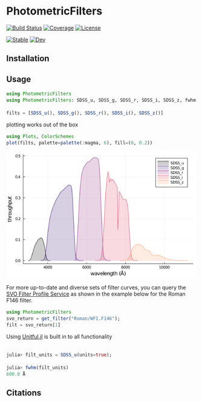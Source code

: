 # PhotometricFilters

[![Build Status](https://github.com/juliaastro/PhotometricFilters.jl/workflows/CI/badge.svg)](https://github.com/juliaastro/PhotometricFilters.jl/actions)
[![Coverage](https://codecov.io/gh/juliaastro/PhotometricFilters.jl/branch/master/graph/badge.svg)](https://codecov.io/gh/juliaastro/PhotometricFilters.jl)
[![License](https://img.shields.io/badge/License-MIT-yellow.svg)](https://opensource.org/licenses/MIT)

[![Stable](https://img.shields.io/badge/docs-stable-blue.svg)](https://juliaastro.org/PhotometricFilters/stable)
[![Dev](https://img.shields.io/badge/docs-dev-blue.svg)](https://juliaastro.github.io/PhotometricFilters.jl/dev)

## Installation

## Usage

```julia
using PhotometricFilters
using PhotometricFilters: SDSS_u, SDSS_g, SDSS_r, SDSS_i, SDSS_z, fwhm

filts = [SDSS_u(), SDSS_g(), SDSS_r(), SDSS_i(), SDSS_z()]
```

plotting works out of the box

```julia
using Plots, ColorSchemes
plot(filts, palette=palette(:magma, 6), fill=(0, 0.2))
```

![](sdss.png)

For more up-to-date and diverse sets of filter curves, you can query the [SVO Filter Profile Service](https://svo2.cab.inta-csic.es/theory/fps/) as shown in the example below for the Roman F146 filter.

```julia
using PhotometricFilters
svo_return = get_filter("Roman/WFI.F146");
filt = svo_return[1]
```

Using [Unitful.jl](https://github.com/painterqubits/Unitful.jl) is built in to all functionality

```julia

julia> filt_units = SDSS_u(units=true);

julia> fwhm(filt_units)
600.0 Å
```

## Citations
